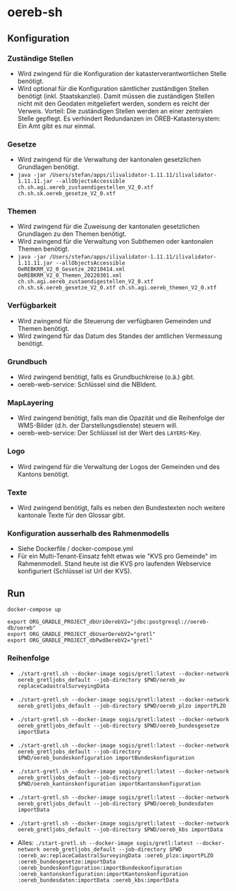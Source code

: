 # oereb-sh

## Konfiguration

### Zuständige Stellen
- Wird zwingend für die Konfiguration der katasterverantwortlichen Stelle benötigt.
- Wird optional für die Konfiguration sämtlicher zuständigen Stellen benötigt (inkl. Staatskanzlei). Damit müssen die zuständigen Stellen nicht mit den Geodaten mitgeliefert werden, sondern es reicht der Verweis. Vorteil: Die zuständigen Stellen werden an einer zentralen Stelle gepflegt. Es verhindert Redundanzen im ÖREB-Katastersystem: Ein Amt gibt es nur einmal.

### Gesetze
- Wird zwingend für die Verwaltung der kantonalen gesetzlichen Grundlagen benötigt.
- `java -jar /Users/stefan/apps/ilivalidator-1.11.11/ilivalidator-1.11.11.jar --allObjectsAccessible ch.sh.agi.oereb_zustaendigestellen_V2_0.xtf ch.sh.sk.oereb_gesetze_V2_0.xtf`

### Themen
- Wird zwingend für die Zuweisung der kantonalen gesetzlichen Grundlagen zu den Themen benötigt.
- Wird zwingend für die Verwaltung von Subthemen oder kantonalen Themen benötigt.
- `java -jar /Users/stefan/apps/ilivalidator-1.11.11/ilivalidator-1.11.11.jar --allObjectsAccessible OeREBKRM_V2_0_Gesetze_20210414.xml OeREBKRM_V2_0_Themen_20220301.xml ch.sh.agi.oereb_zustaendigestellen_V2_0.xtf ch.sh.sk.oereb_gesetze_V2_0.xtf ch.sh.agi.oereb_themen_V2_0.xtf`

### Verfügbarkeit
- Wird zwingend für die Steuerung der verfügbaren Gemeinden und Themen benötigt.
- Wird zwingend für das Datum des Standes der amtlichen Vermessung benötigt.

### Grundbuch
- Wird zwingend benötigt, falls es Grundbuchkreise (o.ä.) gibt.
- oereb-web-service: Schlüssel sind die NBIdent.

### MapLayering
- Wird zwingend benötigt, falls man die Opazität und die Reihenfolge der WMS-Bilder (d.h. der Darstellungsdienste) steuern will.
- oereb-web-service: Der Schlüssel ist der Wert des `LAYERS`-Key.

### Logo
- Wird zwingend für die Verwaltung der Logos der Gemeinden und des Kantons benötigt.

### Texte
- Wird zwingend benötigt, falls es neben den Bundestexten noch weitere kantonale Texte für den Glossar gibt.

### Konfiguration ausserhalb des Rahmenmodells
- Siehe Dockerfile / docker-compose.yml
- Für ein Multi-Tenant-Einsatz fehlt etwas wie "KVS pro Gemeinde" im Rahmenmodell. Stand heute ist die KVS pro laufenden Webservice konfiguriert (Schlüssel ist Url der KVS).

## Run

```
docker-compose up
```

```
export ORG_GRADLE_PROJECT_dbUriOerebV2="jdbc:postgresql://oereb-db/oereb"
export ORG_GRADLE_PROJECT_dbUserOerebV2="gretl"
export ORG_GRADLE_PROJECT_dbPwdOerebV2="gretl"
```

### Reihenfolge

- `./start-gretl.sh --docker-image sogis/gretl:latest --docker-network oereb_gretljobs_default --job-directory $PWD/oereb_av replaceCadastralSurveyingData`
- `./start-gretl.sh --docker-image sogis/gretl:latest --docker-network oereb_gretljobs_default --job-directory $PWD/oereb_plzo importPLZO`
- `./start-gretl.sh --docker-image sogis/gretl:latest --docker-network oereb_gretljobs_default --job-directory $PWD/oereb_bundesgesetze importData`
- `./start-gretl.sh --docker-image sogis/gretl:latest --docker-network oereb_gretljobs_default --job-directory $PWD/oereb_bundeskonfiguration importBundeskonfiguration`
- `./start-gretl.sh --docker-image sogis/gretl:latest --docker-network oereb_gretljobs_default --job-directory $PWD/oereb_kantonskonfiguration importKantonskonfiguration`
- `./start-gretl.sh --docker-image sogis/gretl:latest --docker-network oereb_gretljobs_default --job-directory $PWD/oereb_bundesdaten importData`
- `./start-gretl.sh --docker-image sogis/gretl:latest --docker-network oereb_gretljobs_default --job-directory $PWD/oereb_kbs importData`

- Alles: `./start-gretl.sh --docker-image sogis/gretl:latest --docker-network oereb_gretljobs_default --job-directory $PWD :oereb_av:replaceCadastralSurveyingData :oereb_plzo:importPLZO :oereb_bundesgesetze:importData :oereb_bundeskonfiguration:importBundeskonfiguration :oereb_kantonskonfiguration:importKantonskonfiguration :oereb_bundesdaten:importData :oereb_kbs:importData`
